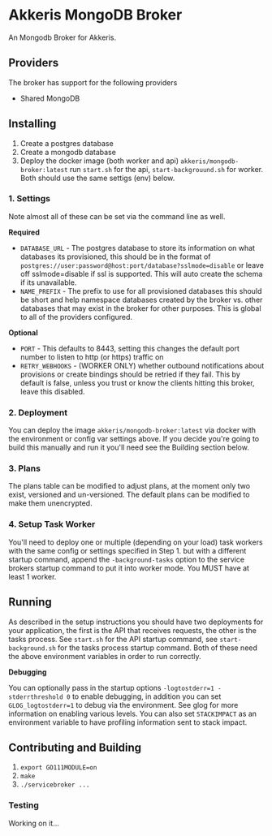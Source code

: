 # Akkeris MongoDB Broker

An Mongodb Broker for Akkeris.

## Providers

The broker has support for the following providers

* Shared MongoDB

## Installing

1. Create a postgres database
2. Create a mongodb database
3. Deploy the docker image (both worker and api) `akkeris/mongodb-broker:latest` run `start.sh` for the api, `start-backgrouund.sh` for worker. Both should use the same settigs (env) below.

### 1. Settings

Note almost all of these can be set via the command line as well.

**Required**

* `DATABASE_URL` - The postgres database to store its information on what databases its provisioned, this should be in the format of `postgres://user:password@host:port/database?sslmode=disable` or leave off sslmode=disable if ssl is supported.  This will auto create the schema if its unavailable.
* `NAME_PREFIX` - The prefix to use for all provisioned databases this should be short and help namespace databases created by the broker vs. other databases that may exist in the broker for other purposes. This is global to all of the providers configured.


**Optional**

* `PORT` - This defaults to 8443, setting this changes the default port number to listen to http (or https) traffic on
* `RETRY_WEBHOOKS` - (WORKER ONLY) whether outbound notifications about provisions or create bindings should be retried if they fail.  This by default is false, unless you trust or know the clients hitting this broker, leave this disabled.

### 2. Deployment

You can deploy the image `akkeris/mongodb-broker:latest` via docker with the environment or config var settings above. If you decide you're going to build this manually and run it you'll need see the Building section below. 

### 3. Plans

The plans table can be modified to adjust plans, at the moment only two exist, versioned and un-versioned. The default plans can be modified to make them unencrypted.

### 4. Setup Task Worker

You'll need to deploy one or multiple (depending on your load) task workers with the same config or settings specified in Step 1. but with a different startup command, append the `-background-tasks` option to the service brokers startup command to put it into worker mode.  You MUST have at least 1 worker.

## Running

As described in the setup instructions you should have two deployments for your application, the first is the API that receives requests, the other is the tasks process.  See `start.sh` for the API startup command, see `start-background.sh` for the tasks process startup command. Both of these need the above environment variables in order to run correctly.

**Debugging**

You can optionally pass in the startup options `-logtostderr=1 -stderrthreshold 0` to enable debugging, in addition you can set `GLOG_logtostderr=1` to debug via the environment.  See glog for more information on enabling various levels. You can also set `STACKIMPACT` as an environment variable to have profiling information sent to stack impact. 

## Contributing and Building

1. `export GO111MODULE=on`
2. `make`
3. `./servicebroker ...`

### Testing

Working on it...


